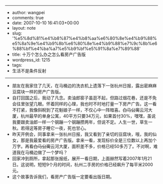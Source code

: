 - --
- author: wangpei
- comments: true
- date: 2007-10-10 16:41:03+00:00
- layout: note
- slug: '%e5%8d%81%e4%b8%87%e4%b8%aa%e6%80%8e%e4%b9%88%e5%8a%9e%e4%b9%8b%e6%80%8e%e4%b9%88%e7%9c%8b%e6%88%bf%e4%ba%a7%e5%b9%bf%e5%91%8a%e7%89%88'
- title: 十万个怎么办之怎么看房产广告版
- wordpress_id: 1215
- tags:
- 生活不是条件反射
- --
- 朋友在我家住了几天，在马桶边的洗衣机上遗落下一张杭州日报，露出密麻麻豆腐块一样的房产广告版。
- 自打回国之后，我动了凡念。卖油郎窑子虽逛不起，但路过烟花巷，还是不免会往里张望几眼。怀着同样的心理，我也时不时地打量一下房产广告。这一看不打紧，我像斜睨到了花魁娘子一样，不仅心中一阵暗喜。<del>白马公寓</del>云河大厦，杭州最早的单身公寓，40平方只要34万元，如果首付30%，嘿嘿，虽说我要跟卖油郎一样一个钢蹦一个钢蹦攒两年，但说不定。人生一世，草生一秋。若得这等房子睡它一夜，死也甘心。
- 昨天开例会，同事拿来一张杭州日报，我又看到了亲切的豆腐块，哦，我的仙女，那是我最爱看的房产广告版。拿来一看，发现标价全是三位数以上再加个万字。再看<del>白马公寓</del>云河大厦，面积差不多，价格已经50多万了。不对啊，难道我在马桶边做了一个梦吗？
- 回家冲到厕所，拿起那张报纸，展开一看日期，上面赫然写着2007年1月21日。这说明，短短9个月的时间，杭州二手房的价格已经飙升了每平米2000元。
- 这个故事告诉我们，看房产广告版一定要看出版日期。
